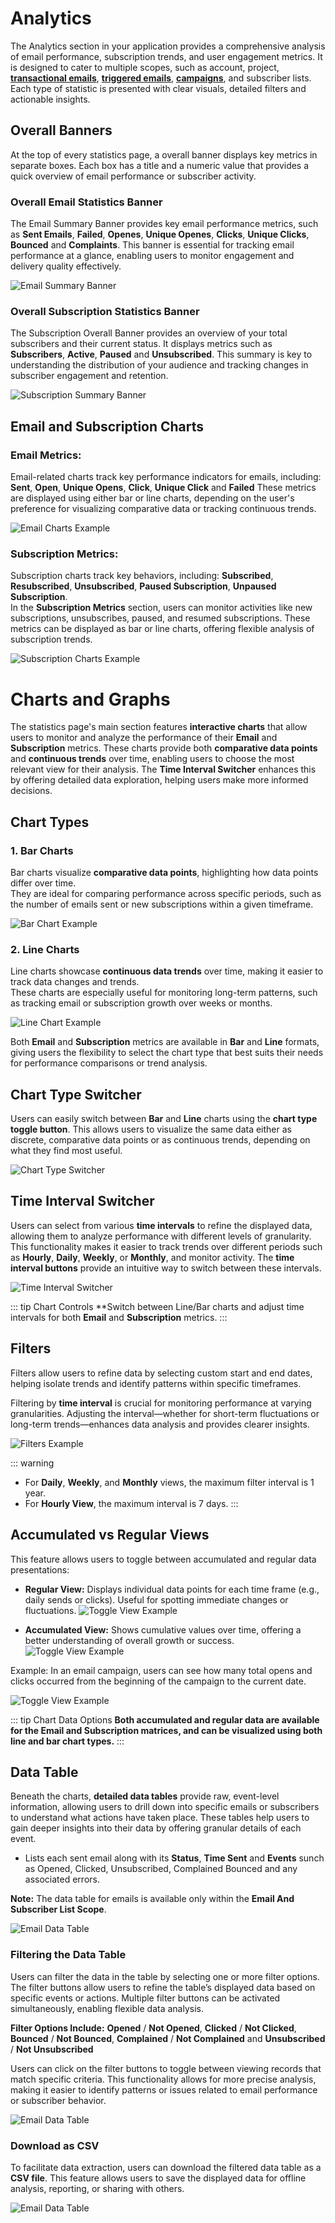 # Analytics

The Analytics section in your application provides a comprehensive analysis of email performance, subscription trends, and user engagement metrics. It is designed to cater to multiple scopes, such as account, project, [**transactional emails**](/docs/projects/transactional-emails#transactional-email-statistics), [**triggered emails**](/docs/projects/triggered-emails#triggered-email-statistics), [**campaigns**](/docs/projects/campaigns#campaign-email-statistics), and subscriber lists. Each type of statistic is presented with clear visuals, detailed filters and actionable insights.


## Overall Banners

At the top of every statistics page, a overall banner displays key metrics in separate boxes. Each box has a title and a numeric value that provides a quick overview of email performance or subscriber activity.

### **Overall Email Statistics Banner**

The Email Summary Banner provides key email performance metrics, such as **Sent Emails**, **Failed**, **Openes**, **Unique Openes**, **Clicks**, **Unique Clicks**, **Bounced** and **Complaints**. This banner is essential for tracking email performance at a glance, enabling users to monitor engagement and delivery quality effectively.

![Email Summary Banner](./statistics-email-overall-banner.webp)

### **Overall Subscription Statistics Banner**

The Subscription Overall Banner provides an overview of your total subscribers and their current status. It displays metrics such as **Subscribers**, **Active**, **Paused** and **Unsubscribed**. This summary is key to understanding the distribution of your audience and tracking changes in subscriber engagement and retention.


![Subscription Summary Banner](./statistics-subscription-overall-banner.webp)


## Email and Subscription Charts

### Email Metrics:
Email-related charts track key performance indicators for emails, including: **Sent**, **Open**, **Unique Opens**, **Click**, **Unique Click** and **Failed**
These metrics are displayed using either bar or line charts, depending on the user's preference for visualizing comparative data or tracking continuous trends.

![Email Charts Example](./statistics-email-bar-chart.webp)

### Subscription Metrics:
Subscription charts track key behaviors, including: **Subscribed**, **Resubscribed**, **Unsubscribed**, **Paused Subscription**, **Unpaused Subscription**.  
In the **Subscription Metrics** section, users can monitor activities like new subscriptions, unsubscribes, paused, and resumed subscriptions. These metrics can be displayed as bar or line charts, offering flexible analysis of subscription trends.


![Subscription Charts Example](./statistics-subscription-bar-chart.webp)


# Charts and Graphs

The statistics page's main section features **interactive charts** that allow users to monitor and analyze the performance of their **Email** and **Subscription** metrics. These charts provide both **comparative data points**  and **continuous trends** over time, enabling users to choose the most relevant view for their analysis. The **Time Interval Switcher** enhances this by offering detailed data exploration, helping users make more informed decisions.


## Chart Types

### 1. Bar Charts
Bar charts visualize **comparative data points**, highlighting how data points differ over time.  
They are ideal for comparing performance across specific periods, such as the number of emails sent or new subscriptions within a given timeframe.

![Bar Chart Example](./statistics-bar-chart-example.webp)

### 2. Line Charts
Line charts showcase **continuous data trends** over time, making it easier to track data changes and trends.  
These charts are especially useful for monitoring long-term patterns, such as tracking email or subscription growth over weeks or months.

![Line Chart Example](./statistics-line-chart-example.webp)

Both **Email** and **Subscription** metrics are available in **Bar** and **Line** formats, giving users the flexibility to select the chart type that best suits their needs for performance comparisons or trend analysis.


## Chart Type Switcher

Users can easily switch between **Bar** and **Line** charts using the **chart type toggle button**. This allows users to visualize the same data either as discrete, comparative data points or as continuous trends, depending on what they find most useful.


![Chart Type Switcher](./statistics-chart-type-toggle-btn.webp)


## Time Interval Switcher

Users can select from various **time intervals** to refine the displayed data, allowing them to analyze performance with different levels of granularity. This functionality makes it easier to track trends over different periods such as **Hourly**, **Daily**, **Weekly**, or **Monthly**, and monitor activity. The **time interval buttons** provide an intuitive way to switch between these intervals.

![Time Interval Switcher](./statistics-chart-time-view-toggle-btn.webp)



::: tip Chart Controls
**Switch between Line/Bar charts and adjust time intervals for both **Email** and **Subscription** metrics.
:::

## Filters

Filters allow users to refine data by selecting custom start and end dates, helping isolate trends and identify patterns within specific timeframes.

Filtering by **time interval** is crucial for monitoring performance at varying granularities. Adjusting the interval—whether for short-term fluctuations or long-term trends—enhances data analysis and provides clearer insights.

![Filters Example](./statistics-chart-filter.webp)


::: warning
- For **Daily**, **Weekly**, and **Monthly** views, the maximum filter interval is 1 year.
- For **Hourly View**, the maximum interval is 7 days.
:::


## Accumulated vs Regular Views

This feature allows users to toggle between accumulated and regular data presentations:

- **Regular View:** Displays individual data points for each time frame (e.g., daily sends or clicks). Useful for spotting immediate changes or fluctuations.
    ![Toggle View Example](./statistics-regular-data-chart.webp)

- **Accumulated View:** Shows cumulative values over time, offering a better understanding of overall growth or success.
    ![Toggle View Example](./statistics-accumulated-data-chart.webp)

Example: In an email campaign, users can see how many total opens and clicks occurred from the beginning of the campaign to the current date.

![Toggle View Example](./statistics-chart-accumulated-toggle-btn.webp)


::: tip Chart Data Options
**Both accumulated and regular data are available for the **Email** and **Subscription** matrices, and can be visualized using both line and bar chart types.**
:::


## Data Table

Beneath the charts, **detailed data tables** provide raw, event-level information, allowing users to drill down into specific emails or subscribers to understand what actions have taken place. These tables help users to gain deeper insights into their data by offering granular details of each event.

- Lists each sent email along with its **Status**, **Time Sent** and **Events** sunch as Opened, Clicked, Unsubscribed, Complained Bounced and any associated errors.

**Note:** The data table for emails is available only within the **Email And Subscriber List Scope**.

![Email Data Table](./statistics-data-table.webp)


### **Filtering the Data Table**

Users can filter the data in the table by selecting one or more filter options. The filter buttons allow users to refine the table’s displayed data based on specific events or actions. Multiple filter buttons can be activated simultaneously, enabling flexible data analysis.

**Filter Options Include:** **Opened** / **Not Opened**, **Clicked** / **Not Clicked**,  **Bounced** / **Not Bounced**, **Complained** / **Not Complained** and **Unsubscribed** / **Not Unsubscribed**

Users can click on the filter buttons to toggle between viewing records that match specific criteria. This functionality allows for more precise analysis, making it easier to identify patterns or issues related to email performance or subscriber behavior.


![Email Data Table](./statistics-data-table-filter.webp)

### **Download as CSV**

To facilitate data extraction, users can download the filtered data table as a **CSV file**. This feature allows users to save the displayed data for offline analysis, reporting, or sharing with others.


![Email Data Table](./statistics-data-table-dawnload.webp)